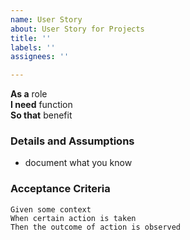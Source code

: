 ```yaml
---
name: User Story
about: User Story for Projects
title: ''
labels: ''
assignees: ''

---
```


**As a** role  
 **I need** function  
 **So that** benefit  
   
 ### Details and Assumptions
 * document what you know
   
 ### Acceptance Criteria  
   
 ```gherkin
 Given some context
 When certain action is taken
 Then the outcome of action is observed
